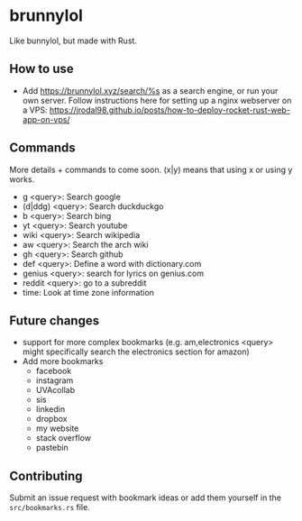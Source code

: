 # brunnylol

Like bunnylol, but made with Rust.

## How to use

* Add <https://brunnylol.xyz/search/%s> as a search engine, or run your own server. Follow instructions here for setting up a nginx webserver on a VPS: <https://jrodal98.github.io/posts/how-to-deploy-rocket-rust-web-app-on-vps/>

## Commands

More details + commands to come soon. (x|y) means that using x or using y works.

* g \<query\>: Search google
* (d|ddg) \<query\>: Search duckduckgo
* b \<query\>: Search bing
* yt \<query\>: Search youtube
* wiki \<query\>: Search wikipedia
* aw \<query\>: Search the arch wiki
* gh \<query\>: Search github
* def \<query\>: Define a word with dictionary.com
* genius \<query\>: search for lyrics on genius.com
* reddit \<query\>: go to a subreddit
* time: Look at time zone information


## Future changes

* support for more complex bookmarks (e.g. am,electronics \<query\> might specifically search the electronics section for amazon)
* Add more bookmarks
    * facebook
    * instagram
    * UVAcollab
    * sis
    * linkedin
    * dropbox
    * my website
    * stack overflow
    * pastebin

## Contributing

Submit an issue request with bookmark ideas or add them yourself in the `src/bookmarks.rs` file.
